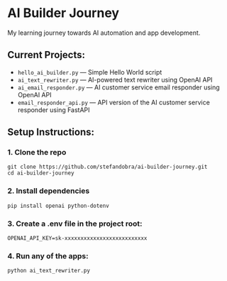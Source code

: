 # AI Builder Journey

My learning journey towards AI automation and app development.

## Current Projects:

- `hello_ai_builder.py` — Simple Hello World script
- `ai_text_rewriter.py` — AI-powered text rewriter using OpenAI API
- `ai_email_responder.py` — AI customer service email responder using OpenAI API
- `email_responder_api.py` — API version of the AI customer service responder using FastAPI


## Setup Instructions:


### 1. Clone the repo

```
git clone https://github.com/stefandobra/ai-builder-journey.git
cd ai-builder-journey
```

### 2. Install dependencies

```
pip install openai python-dotenv
```

### 3. Create a .env file in the project root:

```
OPENAI_API_KEY=sk-xxxxxxxxxxxxxxxxxxxxxxxxxx
```


### 4. Run any of the apps:

```
python ai_text_rewriter.py
```